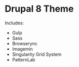 # Drupal 8 Theme

Includes:
* Gulp
* Sass
* Browserync
* Imagemin
* Singularity Grid System
* PatternLab
